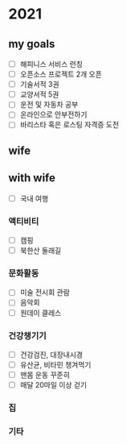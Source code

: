 # 2021

## my goals

- [ ] 해피니스 서비스 런칭
- [ ] 오픈소스 프로젝트 2개 오픈
- [ ] 기술서적 3권
- [ ] 교양서적 5권
- [ ] 운전 및 자동차 공부
- [ ] 온라인으로 안부전하기
- [ ] 바리스타 혹은 로스팅 자격증 도전

## wife

## with wife

- [ ] 국내 여행

### 액티비티

- [ ] 캠핑
- [ ] 북한산 둘래길

### 문화활동

- [ ] 미술 전시회 관람
- [ ] 음악회
- [ ] 원데이 클레스

### 건강챙기기

- [ ] 건강검진, 대장내시경
- [ ] 유산균, 비타민 챙겨먹기
- [ ] 맨몸 운동 꾸준히
- [ ] 매달 20마일 이상 걷기

### 집

### 기타
